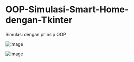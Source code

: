 # OOP-Simulasi-Smart-Home-dengan-Tkinter
Simulasi dengan prinsip OOP


![image](https://github.com/PetraWLeka/OOP-Simulasi-Smart-Home-dengan-Tkinter/assets/113031872/cf46b81b-b899-4f3d-a428-632243ccb062)


![image](https://github.com/PetraWLeka/OOP-Simulasi-Smart-Home-dengan-Tkinter/assets/113031872/583a4cd8-8854-4218-9814-969ebae3744d)
